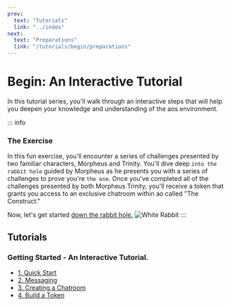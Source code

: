 ```yaml
---
prev:
  text: "Tutorials"
  link: "../index"
next:
  text: "Preparations"
  link: "/tutorials/begin/preparations"
---
```


# Begin: An Interactive Tutorial

In this tutorial series, you'll walk through an interactive steps that will help you deepen your knowledge and understanding of the aos environment.

::: info

### The Exercise

In this fun exercise, you'll encounter a series of challenges presented by two familiar characters, Morpheus and Trinity. You'll dive deep `into the rabbit hole` guided by Morpheus as he presents you with a series of challenges to prove you're `the one`. Once you've completed all of the challenges presented by both Morpheus Trinity, you'll receive a token that grants you access to an exclusive chatroom within ao called "The Construct."

Now, let's get started [down the rabbit hole.](preparations)
![White Rabbit](/white_rabbit_outline.svg)
:::

## Tutorials

### Getting Started - An Interactive Tutorial.

- [1. Quick Start](preparations)
- [2. Messaging](messaging)
- [3. Creating a Chatroom](chatroom)
- [4. Build a Token](token)
